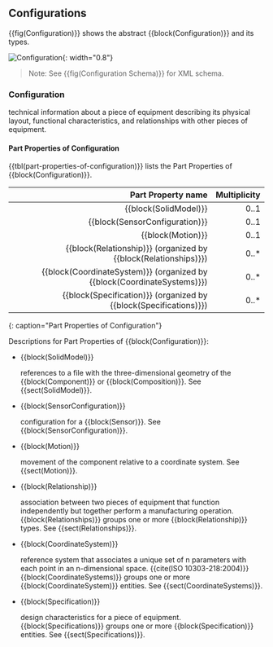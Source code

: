 
## Configurations

{{fig(Configuration)}} shows the abstract {{block(Configuration)}} and its types.

![Configuration](figures/Configuration.png "Configuration"){: width="0.8"}

> Note: See {{fig(Configuration Schema)}} for XML schema.

### Configuration


technical information about a piece of equipment describing its physical layout, functional characteristics, and relationships with other pieces of equipment.


#### Part Properties of Configuration

{{tbl(part-properties-of-configuration)}} lists the Part Properties of {{block(Configuration)}}.

| Part Property name | Multiplicity |
|-------------------------------------:|-------------:|
| {{block(SolidModel)}} | 0..1 |
| {{block(SensorConfiguration)}} | 0..1 |
| {{block(Motion)}} | 0..1 |
| {{block(Relationship)}} (organized by {{block(Relationships)}}) | 0..* |
| {{block(CoordinateSystem)}} (organized by {{block(CoordinateSystems)}}) | 0..* |
| {{block(Specification)}} (organized by {{block(Specifications)}}) | 0..* |
{: caption="Part Properties of Configuration"}

Descriptions for Part Properties of {{block(Configuration)}}:

* {{block(SolidModel)}} 

    references to a file with the three-dimensional geometry of the {{block(Component)}} or {{block(Composition)}}.
    See {{sect(SolidModel)}}.

* {{block(SensorConfiguration)}} 

    configuration for a {{block(Sensor)}}.
    See {{block(SensorConfiguration)}}.

* {{block(Motion)}} 

    movement of the component relative to a coordinate system. 
    See {{sect(Motion)}}.

* {{block(Relationship)}} 

    association between two pieces of equipment that function independently but together perform a manufacturing operation.
    {{block(Relationships)}} groups one or more {{block(Relationship)}} types. See {{sect(Relationships)}}.

* {{block(CoordinateSystem)}} 

    reference system that associates a unique set of n parameters with each point in an n-dimensional space. {{cite(ISO 10303-218:2004)}}
    {{block(CoordinateSystems)}} groups one or more {{block(CoordinateSystem)}} entities. See {{sect(CoordinateSystems)}}.

* {{block(Specification)}} 

    design characteristics for a piece of equipment.
    {{block(Specifications)}} groups one or more {{block(Specification)}} entities. See {{sect(Specifications)}}.
